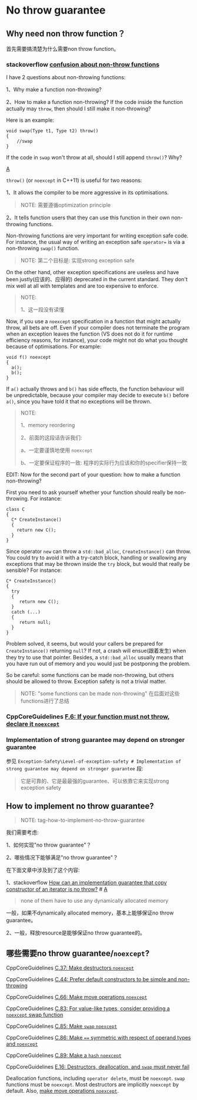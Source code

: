 # No throw guarantee

## Why need non throw function？

首先需要搞清楚为什么需要non throw function。

### stackoverflow [confusion about non-throw functions](https://stackoverflow.com/questions/11841963/confusion-about-non-throw-functions)

I have 2 questions about non-throwing functions:

1、Why make a function non-throwing?

2、How to make a function non-throwing? If the code inside the function actually may `throw`, then should I still make it non-throwing?

Here is an example:

```
void swap(Type t1, Type t2) throw()
{
    //swap
}
```

If the code in `swap` won't throw at all, should I still append `throw()`? Why?

[A](https://stackoverflow.com/a/11842328)

`throw()` (or `noexcept` in C++11) is useful for two reasons:

1、It allows the compiler to be more aggressive in its optimisations.

> NOTE: 需要遵循optimization principle

2、It tells function users that they can use this function in their own non-throwing functions.

Non-throwing functions are very important for writing exception safe code. For instance, the usual way of writing an exception safe `operator=` is via a non-throwing `swap()` function.

> NOTE: 第二个目标是: 实现strong exception safe

On the other hand, other exception specifications are useless and have been justly(应该的、应得的) deprecated in the current standard. They don't mix well at all with templates and are too expensive to enforce.

> NOTE:
>
> 1、这一段没有读懂

Now, if you use a `noexcept` specification in a function that might actually throw, all bets are off. Even if your compiler does not terminate the program when an exception leaves the function (VS does not do it for runtime efficiency reasons, for instance), your code might not do what you thought because of optimisations. For example:

```
void f() noexcept
{
  a();
  b();
}
```

If `a()` actually throws and `b()` has side effects, the function behaviour will be unpredictable, because your compiler may decide to execute `b()` before `a()`, since you have told it that no exceptions will be thrown.

> NOTE:
>
> 1、memory reordering
>
> 2、前面的这段话告诉我们:
>
> a、一定要谨慎地使用 `noexcept`
>
> b、一定要保证程序的一致: 程序的实际行为应该和你的specifier保持一致

EDIT: Now for the second part of your question: how to make a function non-throwing?

First you need to ask yourself whether your function should really be non-throwing. For instance:

```
class C
{
  C* CreateInstance()
  {
    return new C();
  }
}
```

Since operator `new` can throw a `std::bad_alloc`, `CreateInstance()` can throw. You could try to avoid it with a try-catch block, handling or swallowing any exceptions that may be thrown inside the `try` block, but would that really be sensible? For instance:

```
C* CreateInstance()
{
  try
  {
     return new C();
  }
  catch (...)
  {
     return null;
  }
}
```

Problem solved, it seems, but would your callers be prepared for `CreateInstance()` returning `null`? If not, a crash will ensue(跟着发生) when they try to use that pointer. Besides, a `std::bad_alloc` usually means that you have run out of memory and you would just be postponing the problem.

So be careful: some functions can be made non-throwing, but others should be allowed to throw. Exception safety is not a trivial matter.

> NOTE: "some functions can be made non-throwing" 在后面对这些functions进行了总结

### CppCoreGuidelines [F.6: If your function must not throw, declare it `noexcept`](https://github.com/isocpp/CppCoreGuidelines/blob/master/CppCoreGuidelines.md#f6-if-your-function-must-not-throw-declare-it-noexcept)



### Implementation of strong guarantee may depend on stronger guarantee

参见 `Exception-Safety\Level-of-exception-safety # Implementation of strong guarantee may depend on stronger guarantee` 段: 

> 它是可靠的、它是最最强的guarantee、可以依靠它来实现strong exception safety

## How to implement no throw guarantee?

> NOTE: tag-how-to-implement-no-throw-guarantee

我们需要考虑:

1、如何实现"no throw guarantee"？

2、哪些情况下能够满足"no throw guarantee"？

在下面文章中涉及到了这个内容:

1、stackoverflow [How can an implementation guarantee that copy constructor of an iterator is no throw?](https://stackoverflow.com/questions/13428851/how-can-an-implementation-guarantee-that-copy-constructor-of-an-iterator-is-no-t) # [A](https://stackoverflow.com/a/13430036)

> none of them have to use any dynamically allocated memory

一般，如果不dynamically allocated memory，基本上能够保证no throw guarantee。

2、一般，释放resource是能够保证no throw guarantee的。





## 哪些需要no throw guarantee/`noexcept`?

CppCoreGuidelines [C.37: Make destructors `noexcept`](https://github.com/isocpp/CppCoreGuidelines/blob/master/CppCoreGuidelines.md#Rc-dtor-noexcept)

CppCoreGuidelines [C.44: Prefer default constructors to be simple and non-throwing](https://github.com/isocpp/CppCoreGuidelines/blob/master/CppCoreGuidelines.md#c44-prefer-default-constructors-to-be-simple-and-non-throwing)

CppCoreGuidelines [C.66: Make move operations `noexcept`](https://github.com/isocpp/CppCoreGuidelines/blob/master/CppCoreGuidelines.md#Rc-move-noexcept)

CppCoreGuidelines [C.83: For value-like types, consider providing a `noexcept` swap function](https://github.com/isocpp/CppCoreGuidelines/blob/master/CppCoreGuidelines.md#Rc-swap)

CppCoreGuidelines [C.85: Make `swap` `noexcept`](https://github.com/isocpp/CppCoreGuidelines/blob/master/CppCoreGuidelines.md#Rc-swap-noexcept)

CppCoreGuidelines [C.86: Make `==` symmetric with respect of operand types and `noexcept`](https://github.com/isocpp/CppCoreGuidelines/blob/master/CppCoreGuidelines.md#Rc-eq)

CppCoreGuidelines [C.89: Make a `hash` `noexcept`](https://github.com/isocpp/CppCoreGuidelines/blob/master/CppCoreGuidelines.md#Rc-hash)



CppCoreGuidelines [E.16: Destructors, deallocation, and `swap` must never fail](https://github.com/isocpp/CppCoreGuidelines/blob/master/CppCoreGuidelines.md#e16-destructors-deallocation-and-swap-must-never-fail)

Deallocation functions, including `operator delete`, must be `noexcept`. `swap` functions must be `noexcept`. Most destructors are implicitly `noexcept` by default. Also, [make move operations `noexcept`](https://github.com/isocpp/CppCoreGuidelines/blob/master/CppCoreGuidelines.md#Rc-move-noexcept).